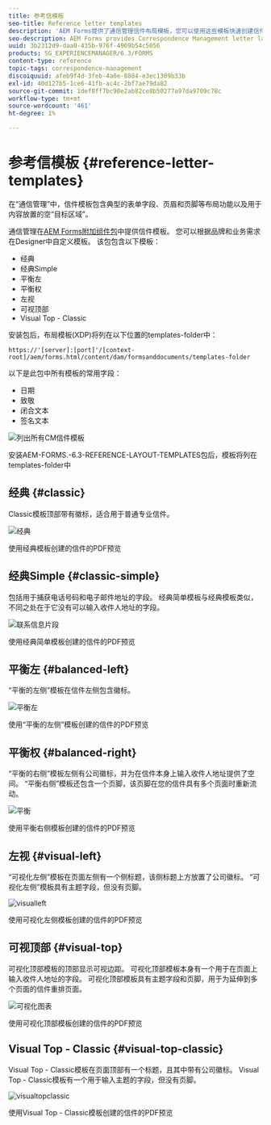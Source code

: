 ```yaml
---
title: 参考信模板
seo-title: Reference letter templates
description: 'AEM Forms提供了通信管理信件布局模板，您可以使用这些模板快速创建信件。 '
seo-description: AEM Forms provides Correspondence Management letter layout templates that you can use to create letters quickly.
uuid: 3b2312d9-daa0-435b-976f-4969b54c5056
products: SG_EXPERIENCEMANAGER/6.3/FORMS
content-type: reference
topic-tags: correspondence-management
discoiquuid: afeb9f4d-3feb-4a0e-8884-e3ec1309b33b
exl-id: 40d127b5-1ce6-41fb-ac4c-2bf7ae79da82
source-git-commit: 1def8ff7bc90e2ab82ce8b50277a97da9709c78c
workflow-type: tm+mt
source-wordcount: '461'
ht-degree: 1%

---
```


# 参考信模板 {#reference-letter-templates}

在“通信管理”中，信件模板包含典型的表单字段、页眉和页脚等布局功能以及用于内容放置的空“目标区域”。

通信管理在[AEM Forms附加组件包](https://experienceleague.adobe.com/docs/experience-manager-release-information/aem-release-updates/forms-updates/aem-forms-releases.html?lang=en)中提供信件模板。 您可以根据品牌和业务需求在Designer中自定义模板。 该包包含以下模板：

* 经典
* 经典Simple
* 平衡左
* 平衡权
* 左视
* 可视顶部
* Visual Top - Classic

安装包后，布局模板(XDP)将列在以下位置的templates-folder中：

`https://'[server]:[port]'/[context-root]/aem/forms.html/content/dam/formsanddocuments/templates-folder`

以下是此包中所有模板的常用字段：

* 日期
* 致敬
* 闭合文本
* 签名文本

![列出所有CM信件模板](assets/templatescorrespondence.png)

安装AEM-FORMS.-6.3-REFERENCE-LAYOUT-TEMPLATES包后，模板将列在templates-folder中

## 经典 {#classic}

Classic模板顶部带有徽标，适合用于普通专业信件。

![经典](assets/classic.png)

使用经典模板创建的信件的PDF预览

## 经典Simple {#classic-simple}

包括用于捕获电话号码和电子邮件地址的字段。 经典简单模板与经典模板类似，不同之处在于它没有可以输入收件人地址的字段。

![联系信息片段](assets/classicsimple.png)

使用经典简单模板创建的信件的PDF预览

## 平衡左 {#balanced-left}

“平衡的左侧”模板在信件左侧包含徽标。

![平衡左](assets/balancedleft.png)

使用“平衡的左侧”模板创建的信件的PDF预览

## 平衡权 {#balanced-right}

“平衡的右侧”模板左侧有公司徽标，并为在信件本身上输入收件人地址提供了空间。 “平衡右侧”模板还包含一个页脚，该页脚在您的信件具有多个页面时重新流动。

![平衡](assets/balancedright.png)

使用平衡右侧模板创建的信件的PDF预览

## 左视 {#visual-left}

“可视化左侧”模板在页面左侧有一个侧标题，该侧标题上方放置了公司徽标。 “可视化左侧”模板具有主题字段，但没有页脚。

![visualleft](assets/visualleft.png)

使用可视化左侧模板创建的信件的PDF预览

## 可视顶部 {#visual-top}

可视化顶部模板的顶部显示可视边距。 可视化顶部模板本身有一个用于在页面上输入收件人地址的字段。 可视化顶部模板具有主题字段和页脚，用于为延伸到多个页面的信件重排页面。

![可视化图表](assets/visualtop.png)

使用可视化顶部模板创建的信件的PDF预览

## Visual Top - Classic {#visual-top-classic}

Visual Top - Classic模板在页面顶部有一个标题，且其中带有公司徽标。 Visual Top - Classic模板有一个用于输入主题的字段，但没有页脚。

![visualtopclassic](assets/visualtopclassic.png)

使用Visual Top - Classic模板创建的信件的PDF预览
